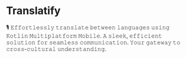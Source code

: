 # Translatify
🎙️ 𝙴𝚏𝚏𝚘𝚛𝚝𝚕𝚎𝚜𝚜𝚕𝚢 𝚝𝚛𝚊𝚗𝚜𝚕𝚊𝚝𝚎 𝚋𝚎𝚝𝚠𝚎𝚎𝚗 𝚕𝚊𝚗𝚐𝚞𝚊𝚐𝚎𝚜 𝚞𝚜𝚒𝚗𝚐 𝙺𝚘𝚝𝚕𝚒𝚗 𝙼𝚞𝚕𝚝𝚒𝚙𝚕𝚊𝚝𝚏𝚘𝚛𝚖 𝙼𝚘𝚋𝚒𝚕𝚎. 𝙰 𝚜𝚕𝚎𝚎𝚔, 𝚎𝚏𝚏𝚒𝚌𝚒𝚎𝚗𝚝 𝚜𝚘𝚕𝚞𝚝𝚒𝚘𝚗 𝚏𝚘𝚛 𝚜𝚎𝚊𝚖𝚕𝚎𝚜𝚜 𝚌𝚘𝚖𝚖𝚞𝚗𝚒𝚌𝚊𝚝𝚒𝚘𝚗. 𝚈𝚘𝚞𝚛 𝚐𝚊𝚝𝚎𝚠𝚊𝚢 𝚝𝚘 𝚌𝚛𝚘𝚜𝚜-𝚌𝚞𝚕𝚝𝚞𝚛𝚊𝚕 𝚞𝚗𝚍𝚎𝚛𝚜𝚝𝚊𝚗𝚍𝚒𝚗𝚐.

